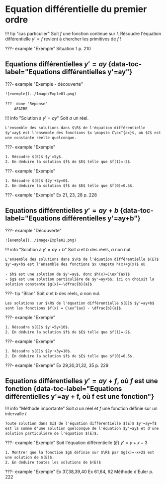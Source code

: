 # Equation différentielle du premier ordre

!!! tip "cas particulier"
    Soit $f$ une fonction continue sur $I$. Résoudre l'équation différentielle $y'=f$ revient à chercher les primitives de $f$ ! 

???- example "Exemple"
    Situation 1 p. 210


## Equations différentielles $y'=ay$ {data-toc-label="Equations différentielles y'=ay"}

???- example "Exemple - découverte"

    ![exemple](../Image/Exple01.png)

    ???- done "Réponse"
        AFAIRE

!!! info "Solution à $y'=ay$"
    Soit $a$ un réel.
    
    L'ensemble des solutions dans $\R$ de l'équation différentielle $y'=ay$ est l'ensemble des fonctions $x \mapsto C\ex^{ax}$, où $C$ est une constante réelle quelconque.

???- example "Exemple"

    1. Résoudre $(E)$ $y'=5y$.
    2. En déduire la solution $f$ de $E$ telle que $f(1)=-2$.


???- example "Exemple"
    
    1. Résoudre $(E)$ $2y'+3y=0$.
    2. En déduire la solution $f$ de $E$ telle que $f(0)=0.5$.

???- example "Exemple"
    Ex 21, 23, 28 p. 228

## Equations différentielles $y'=ay+b$ {data-toc-label="Equations différentielles y'=ay+b"}


???- example "Découverte"

    ![exemple](../Image/Exple02.png)


!!! info "Solution à $y'=ay+b$"
    Soit $a$ et $b$ des réels, $a$ non nul.
    
    L'ensemble des solutions dans $\R$ de l'équation différentielle $(E)$ $y'=ay+b$ est l'ensemble des fonctions $x \mapsto h(x)+g(x)$ où 
    
    - $h$ est une solution de $y'=ay$, donc $h(x)=C\ex^{ax}$
    - $g$ est une solution particulière de $y'=ay+b$; ici on choisit la solution constante $g(x)=-\dfrac{b}{a}$

???- tip "Bilan"
    Soit $a$ et $b$ des réels, $a$ non nul.
    
    Les solutions sur $\R$ de l'équation différentielle $(E)$ $y'=ay+b$ sont les fonctions $f(x) = C\ex^{ax} - \dfrac{b}{a}$.
    

???- example "Exemple"

    1. Résoudre $(E)$ $y'=5y+10$.
    2. En déduire la solution $f$ de $E$ telle que $f(1)=-2$.

???- example "Exemple"
    
    1. Résoudre $(E)$ $2y'+3y=10$.
    2. En déduire la solution $f$ de $E$ telle que $f(0)=0.5$.

???- example "Exemple"
    Ex 29,30,31,32, 35 p. 229

## Equations différentielles $y'=ay+f$, où $f$ est une fonction {data-toc-label="Equations différentielles y'=ay + f, où f est une fonction"} 

!!! info "Méthode importante"
    Soit $a$ un réel et $f$ une fonction définie sur un intervalle $I$.
    
    Toute solution dans $I$ de l'équation différentielle $(E)$ $y'=ay+f$ est la somme d'une solution quelconque de l'équation $y'=ay$ et d'une solution particulière de l'équation $(E)$.


???- example "Exemple"
    Soit l'équation différentielle $(E)$ $y'=y+x-3$

    1. Montrer que la fonction $g$ définie sur $\R$ par $g(x)=-x+2$ est une solution de $(E)$.
    2. En déduire toutes les solutions de $(E)$

???- example "Exemple"
    Ex 37,38,39,40
    Ex 61,64, 62
    Méthode d'Euler p. 222


